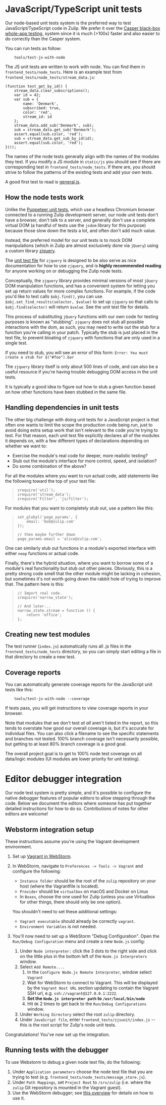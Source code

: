 # JavaScript/TypeScript unit tests

Our node-based unit tests system is the preferred way to test
JavaScript/TypeScript code in Zulip.  We prefer it over the [Casper
black-box whole-app testing](../testing/testing-with-casper.md),
system since it is much (>100x) faster and also easier to do correctly
than the Casper system.

You can run tests as follow:
```
    tools/test-js-with-node
```

The JS unit tests are written to work with node.  You can find them
in `frontend_tests/node_tests`.  Here is an example test from
`frontend_tests/node_tests/stream_data.js`:

```
(function test_get_by_id() {
    stream_data.clear_subscriptions();
    var id = 42;
    var sub = {
        name: 'Denmark',
        subscribed: true,
        color: 'red',
        stream_id: id
    };
    stream_data.add_sub('Denmark', sub);
    sub = stream_data.get_sub('Denmark');
    assert.equal(sub.color, 'red');
    sub = stream_data.get_sub_by_id(id);
    assert.equal(sub.color, 'red');
}());
```

The names of the node tests generally align with the names of the
modules they test.  If you modify a JS module in `static/js` you should
see if there are corresponding test in `frontend_tests/node_tests`.  If
there are, you should strive to follow the patterns of the existing tests
and add your own tests.

A good first test to read is
[general.js](https://github.com/zulip/zulip/blob/master/frontend_tests/node_tests/general.js).

## How the node tests work

Unlike the [Puppeteer unit tests](../testing/testing-with-casper.md),
which use a headless Chromium browser connected to a running Zulip
development server, our node unit tests don't have a browser, don't
talk to a server, and generally don't use a complete virtual DOM (a
handful of tests use the `jsdom` library for this purpose) because
those slow down the tests a lot, and often don't add much value.

Instead, the preferred model for our unit tests is to mock DOM
manipulations (which in Zulip are almost exclusively done via
`jQuery`) using a custom library
[zjquery](https://github.com/zulip/zulip/blob/master/frontend_tests/zjsunit/zjquery.js).

The
[unit test file](https://github.com/zulip/zulip/blob/master/frontend_tests/node_tests/zjquery.js)
for `zjquery` is designed to be also serve as nice documentation for
how to use `zjquery`, and is **highly recommended reading** for anyone
working on or debugging the Zulip node tests.

Conceptually, the `zjquery` library provides minimal versions of most
`jQuery` DOM manipulation functions, and has a convenient system for
letting you set up return values for more complex functions.  For
example, if the code you'd like to test calls `$obj.find()`, you can
use `$obj.set_find_results(selector, $value)` to set up `zjquery` so
that calls to `$obj.find(selector)` will return `$value`. See the unit
test file for details.

This process of substituting `jQuery` functions with our own code for
testing purposes is known as "stubbing". `zjquery` does not stub all
possible interactions with the dom, as such, you may need to write out
the stub for a function you're calling in your patch. Typically the stub
is just placed in the test file, to prevent bloating of `zjquery`
with functions that are only used in a single test.

If you need to stub, you will see an error of this form:
`Error: You must create a stub for $("#foo").bar`

The `zjquery` library itself is only about 500 lines of code, and can
also be a useful resource if you're having trouble debugging DOM
access in the unit tests.

It is typically a good idea to figure out how to stub a given function
based on how other functions have been stubbed in the same file.

## Handling dependencies in unit tests

The other big challenge with doing unit tests for a JavaScript project
is that often one wants to limit the scope the production code being
run, just to avoid doing extra setup work that isn't relevant to the
code you're trying to test.  For that reason, each unit test file
explicitly declares all of the modules it depends on, with a few
different types of declarations depending on whether we want to:

-   Exercise the module's real code for deeper, more realistic testing?
-   Stub out the module's interface for more control, speed, and
    isolation?
-   Do some combination of the above?

For all the modules where you want to run actual code, add statements
like the following toward the top of your test file:

>     zrequire('util');
>     zrequire('stream_data');
>     zrequire('Filter', 'js/filter');

For modules that you want to completely stub out, use a pattern like
this:

>     set_global('page_params', {
>         email: 'bob@zulip.com'
>     });
>
>     // then maybe further down
>     page_params.email = 'alice@zulip.com';

One can similarly stub out functions in a module's exported interface
with either `noop` functions or actual code.

Finally, there's the hybrid situation, where you want to borrow some
of a module's real functionality but stub out other pieces. Obviously,
this is a pretty strong code smell that the other module might be
lacking in cohesion, but sometimes it's not worth going down the
rabbit hole of trying to improve that. The pattern here is this:

>     // Import real code.
>     zrequire('narrow_state');
>
>     // And later...
>     narrow_state.stream = function () {
>         return 'office';
>     };

## Creating new test modules

The test runner (`index.js`) automatically runs all .js files in the
`frontend_tests/node_tests` directory, so you can simply start editing a file
in that directory to create a new test.

## Coverage reports

You can automatically generate coverage reports for the JavaScript unit
tests like this:

```
    tools/test-js-with-node --coverage
```

If tests pass, you will get instructions to view coverage reports
in your browser.

Note that modules that we don't test *at all* aren't listed in the
report, so this tends to overstate how good our overall coverage is,
but it's accurate for individual files. You can also click a filename
to see the specific statements and branches not tested. 100% branch
coverage isn't necessarily possible, but getting to at least 80%
branch coverage is a good goal.

The overall project goal is to get to 100% node test coverage on all
data/logic modules (UI modules are lower priority for unit testing).

# Editor debugger integration

Our node test system is pretty simple, and it's possible to configure
the native debugger features of popular editors to allow stepping
through the code.  Below we document the editors where someone has put
together detailed instructions for how to do so.  Contributions of
notes for other editors are welcome!

## Webstorm integration setup

These instructions assume you're using the Vagrant development environment.

1. Set up [Vagrant in WebStorm][vagrant-webstorm].

2. In WebStorm, navigate to `Preferences -> Tools -> Vagrant` and
   configure the following:

    * `Instance folder` should be the root of the `zulip` repository on
      your host (where the Vagrantfile is located).
    * `Provider` should be `virtualbox` on macOS and Docker on Linux
    * In `Boxes`, choose the one used for Zulip (unless you use
      Virtualbox for other things, there should only be one option).

    You shouldn't need to set these additional settings:
    * `Vagrant executable` should already be correctly `vagrant`.
    * `Environment Variables` is not needed.

3. You'll now need to set up a WebStorm "Debug Configuration".  Open
   the `Run/Debug Configuration` menu and create a new `Node.js` config:
    1. Under `Node interpreter:` click the 3 dots to the right side and
      click on the little plus in the bottom left of the `Node.js
      Interpreters` window.
    1. Select `Add Remote...`.
        1. In the `Configure Node.js Remote Interpreter`, window select `Vagrant`
        1. Wait for WebStorm to connect to Vagrant. This will be displayed
           by the `Vagrant Host URL` section updating to contain the Vagrant
           SSH url, e.g. `ssh://vagrant@127.0.0.1:2222`.
        1. **Set the `Node.js interpreter path` to `/usr/local/bin/node`**
        1. Hit `OK` 2 times to get back to the `Run/Debug Configurations` window.
    1. Under `Working Directory` select the root `zulip` directory.
    1. Under `JavaScript file`, enter `frontend_tests/zjsunit/index.js`
     -- this is the root script for Zulip's node unit tests.

Congratulations!  You've now set up the integration.

## Running tests with the debugger

To use Webstorm to debug a given node test file, do the following:

1. Under `Application parameters` choose the node test file that you
   are trying to test (e.g. `frontend_tests/node_tests/message_store.js`).
1. Under `Path Mappings`, set `Project Root` to `/srv/zulip`
   (i.e. where the `zulip` Git repository is mounted in the Vagrant guest).
1. Use the WebStorm debugger; see [this overview][webstorm-debugging]
   for details on how to use it.

[webstorm-debugging]: https://blog.jetbrains.com/webstorm/2018/01/how-to-debug-with-webstorm/
[vagrant-webstorm]: https://www.jetbrains.com/help/webstorm/vagrant-support.html?section=Windows%20or%20Linux
